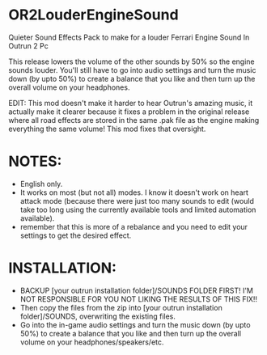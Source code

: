 # OR2LouderEngineSound
Quieter Sound Effects Pack to make for a louder Ferrari Engine Sound In Outrun 2 Pc

This release lowers the volume of the other sounds by 50% so the engine sounds louder. You'll still have to go into audio settings and  turn the music down (by upto 50%) to create a balance that you like and then turn up the overall volume on your headphones.

EDIT: This mod doesn't make it harder to hear Outrun's amazing music, it actually make it clearer because it fixes a problem in the original release where all road effects are stored in the same .pak file as the engine making everything the same volume! This mod fixes that oversight.

# NOTES:
- English only.
- It works on most (but not all) modes. I know it doesn't work on heart attack mode (because there were just too many sounds to edit (would take too long using the currently available tools and limited automation available).
- remember that this is more of a rebalance and you need to edit your settings to get the desired effect.

# INSTALLATION:

- BACKUP [your outrun installation folder]/SOUNDS FOLDER FIRST! I'M NOT RESPONSIBLE FOR YOU NOT LIKING THE RESULTS OF THIS FIX!! 
- Then copy the files from the zip into [your outrun installation folder]/SOUNDS, overwriting the existing files.
- Go into the in-game audio settings and  turn the music down (by upto 50%) to create a balance that you like and then turn up the overall volume on your headphones/speakers/etc.

